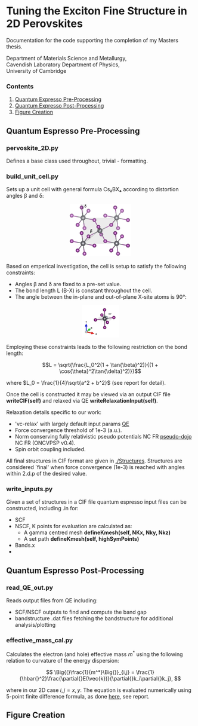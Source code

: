 
# Tuning the Exciton Fine Structure in 2D Perovskites

Documentation for the code supporting the completion of my Masters thesis.  

Department of Materials Science and Metallurgy,  
Cavendish Laboratory Department of Physics,  
University of Cambridge

### Contents

1. [Quantum Expresso Pre-Processing](#quantum-espresso-pre-processing)
2. [Quantum Expresso Post-Processing](#quantum-espresso-post-processing)
3. [Figure Creation](#figure-creation)

## Quantum Espresso Pre-Processing

### pervoskite_2D.py

Defines a base class used throughout, trivial - formatting.

### build_unit_cell.py

Sets up a unit cell with general formula Cs₂BX₄ according to distortion angles β and δ:

<div align="center">
  <img src="https://github.com/williamdavie/Exciton-fine-structure-in-perovskites/blob/main/figures/cell_marked_angles.png" width="33%">
</div>

Based on emperical investigation, the cell is setup to satisfy the following constraints:

- Angles β and δ are fixed to a pre-set value.
- The bond length L (B-X) is constant throughout the cell.
- The angle between the in-plane and out-of-plane X-site atoms is 90°:
<div align="center">
  <img src="https://github.com/williamdavie/Exciton-fine-structure-in-perovskites/blob/main/figures/90degree_marked.png" width="20%">
</div>

Employing these constraints leads to the following restriction on the bond length:

$$L = \sqrt{\frac{L_0^2(1 + \tan{\beta}^2)}{(1 + \cos{\theta}^2\tan{\delta}^2)}}$$

where $L_0 = \frac{1}{4}\sqrt{a^2 + b^2}$ (see report for detail).

Once the cell is constructed it may be viewed via an output CIF file **writeCIF(self)** and relaxed via QE **writeRelaxationInput(self)**.

Relaxation details specific to our work:

- 'vc-relax' with largely default input params [QE](https://www.quantum-espresso.org/Doc/INPUT_PW.html)
- Force convergence threshold of 1e-3 (a.u.).
- Norm conserving fully relativistic pseudo potentials NC FR [pseudo-dojo](https://www.pseudo-dojo.org/) NC FR (ONCVPSP v0.4).
- Spin orbit coupling included.

All final structures in CIF format are given in [./Structures](https://github.com/williamdavie/Exciton-fine-structure-in-perovskites/tree/main/structures).
Structures are considered `final' when force convergence (1e-3) is reached with angles within 2.d.p of the desired value. 

### write_inputs.py

Given a set of structures in a CIF file quantum espresso input files can be constructed, including .in for:

- SCF
- NSCF, K points for evaluation are calculated as:
    - A gamma centred mesh **defineKmesh(self, NKx, Nky, Nkz)**
    - A set path **defineKmesh(self, highSymPoints)**
- Bands.x
- 
## Quantum Espresso Post-Processing

### read_QE_out.py

Reads output files from QE including:

- SCF/NSCF outputs to find and compute the band gap
- bandstructure .dat files fetching the bandstructure for additional analysis/plotting

### effective_mass_cal.py

Calculates the electron (and hole) effective mass $m^*$ using the following relation to curvature of the energy dispersion:

$$ \Big{(}\frac{1}{m^*}\Big{)}_{i,j} = \frac{1}{\hbar{}^2}\frac{\partial{}E(\vec{k})}{\partial{}k_i\partial{}k_j}, $$

where in our 2D case $i,j = x,y$. The equation is evaluated numerically using 5-point finite difference formula, as done [here](https://github.com/afonari/emc), see report.

## Figure Creation


